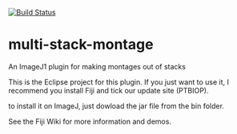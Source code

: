 [![Build Status](https://github.com/BIOP/ijp-multi-stack-montage/actions/workflows/build.yml/badge.svg)](https://github.com/BIOP/ijp-multi-stack-montage/actions/workflows/build.yml)

# multi-stack-montage
An ImageJ1 plugin for making montages out of stacks


This is the Eclipse project for this plugin. If you just want to use it, I recommend you install Fiji and tick our update site (PTBIOP).

to install it on ImageJ, just dowload the jar file from the bin folder.

See the Fiji Wiki for more information and demos. 
